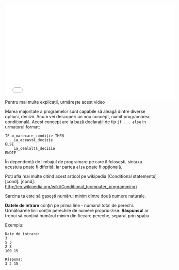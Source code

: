 <div class="centered">
<iframe width="560" height="315" src="//www.youtube.com/embed/P-2BWHbW-SA?list=UUdMYRtGxMim55ghdPFupLGQ" frameborder="0" allowfullscreen></iframe>
<div class="hint">Pentru mai multe explicații, urmărește acest video</div>
</div>

Marea majoritate a programelor sunt capabile să aleagă dintre diverse optiuni, decizii. Acum vei descoperi un nou concept, numit programarea condițională. 
Acest concept are la bază declarații de tip `if ... else` in urmatorul format:

    IF o_oarecare_condiție THEN
	    ia_această_decizie
	ELSE
	    ia_cealaltă_decizie
	ENDIF

În dependență de limbajul de programare pe care îl folosești, sintaxa acestuia poate fi diferită, iar partea `else` poate fi opțională.

Poți afla mai multe citind acest articol pe wikipedia [Conditional statements][cond].
[cond]: http://en.wikipedia.org/wiki/Conditional_(computer_programming)

Sarcina ta este să gasești numărul minim dintre două numere naturale. 

**Datele de intrare** conțin pe prima line -  numarul total de perechi.
Următoarele linii conțin perechile de numere propriu-zise.
**Răspunsul** ar trebui să conțină numărul minim din fiecare pereche, separat prin spațiu


Exemplu:

    Date de intrare:
    3
    5 3
    2 8
    100 15
    
    Răspuns:
    3 2 15
